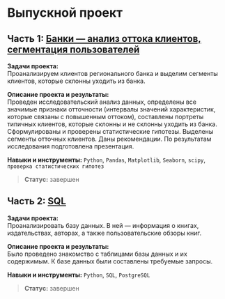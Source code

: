 # Выпускной проект

## Часть 1: [Банки — анализ оттока клиентов, cегментация пользователей](https://github.com/DedovaMA/YandexPracticum/blob/main/Project_13_final/13_1.%20Выпускной%20проект.ipynb)

**Задачи проекта:**<br>
Проанализируем клиентов регионального банка и выделим сегменты клиентов,
которые склонны уходить из банка.

**Описание проекта и результаты:**<br>
Проведен исследовательский анализ данных, определены все значимые
признаки отточности (интервалы значений характеристик, которые связаны с
повышенным оттоком), составлены портреты типичных клиентов, которые
склонны и не склонны уходить из банка. Сформулированы и проверены статистические гипотезы.
Выделены сегменты отточных клиентов. Даны рекомендации. По результатам исследования подготовлена презентация.

**Навыки и инструменты:**
`Python`, `Pandas`, `Matplotlib`, `Seaborn`, `scipy`, `проверка статистических гипотез`

>  **Статус:** завершен 


## Часть 2: [SQL](https://github.com/DedovaMA/YandexPracticum/blob/main/Project_13_final/13_2.%20Выпускной%20проект%20SQL.ipynb)

**Задачи проекта:**<br>
Проанализировать базу данных. В ней — информация о книгах, издательствах, авторах, а также пользовательские обзоры книг. 

**Описание проекта и результаты:**<br>
 Было проведено знакомство с таблицами базы данных и их содержимым. К базе данных были составлены требуемые запросы.

**Навыки и инструменты:**
`Python`, `SQL`, `PostgreSQL`

>  **Статус:** завершен 
